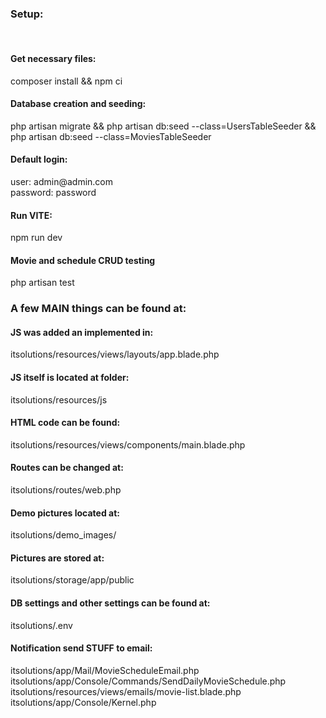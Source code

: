<h3>Setup:</h3></br>

<h4>Get necessary files:</h4>
<p>composer install && npm ci</p>

<h4>Database creation and seeding:</h4>
<p>php artisan migrate && php artisan db:seed --class=UsersTableSeeder && php artisan db:seed --class=MoviesTableSeeder</p>

<h4>Default login:</h4>

<p>user: admin@admin.com</br>
password: password</p>

<h4>Run VITE:</h4>
<p>npm run dev</p>

<h4>Movie and schedule CRUD testing</h4>

<p>php artisan test</p>

<h3>A few MAIN things can be found at:</h3>

<h4>JS was added an implemented in:</h4>
<p>itsolutions/resources/views/layouts/app.blade.php</br></p>

<h4>JS itself is located at folder:</h4>
<p>itsolutions/resources/js</br></p>

<h4>HTML code can be found:</h4>
<p>itsolutions/resources/views/components/main.blade.php</br></p>

<h4>Routes can be changed at:</h4>
<p>itsolutions/routes/web.php</br></p>

<h4>Demo pictures located at:</h4>
<p>itsolutions/demo_images/</br></p>

<h4>Pictures are stored at:</h4>
<p>itsolutions/storage/app/public</br></p>

<h4>DB settings and other settings can be found at:</h4>
<p>itsolutions/.env</br></p>

<h4>Notification send STUFF to email:</h4>
<p>
itsolutions/app/Mail/MovieScheduleEmail.php</br>
itsolutions/app/Console/Commands/SendDailyMovieSchedule.php</br>
itsolutions/resources/views/emails/movie-list.blade.php</br>
itsolutions/app/Console/Kernel.php</br>
</p>
